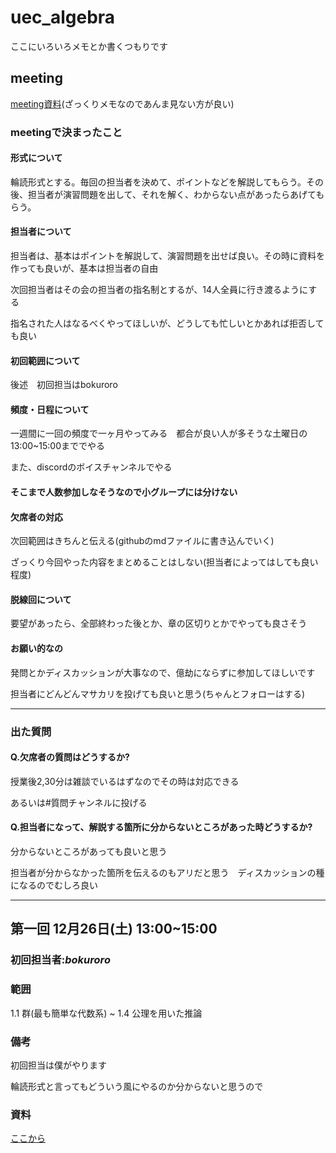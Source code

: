 # uec_algebra

ここにいろいろメモとか書くつもりです



## meeting

[meeting資料](meeting.md)(ざっくりメモなのであんま見ない方が良い)

### meetingで決まったこと

#### 形式について
輪読形式とする。毎回の担当者を決めて、ポイントなどを解説してもらう。その後、担当者が演習問題を出して、それを解く、わからない点があったらあげてもらう。

#### 担当者について

担当者は、基本はポイントを解説して、演習問題を出せば良い。その時に資料を作っても良いが、基本は担当者の自由

次回担当者はその会の担当者の指名制とするが、14人全員に行き渡るようにする

指名された人はなるべくやってほしいが、どうしても忙しいとかあれば拒否しても良い




#### 初回範囲について

後述　初回担当はbokuroro

#### 頻度・日程について

一週間に一回の頻度で一ヶ月やってみる　都合が良い人が多そうな土曜日の13:00~15:00まででやる

また、discordのボイスチャンネルでやる

#### そこまで人数参加しなそうなので小グループには分けない

#### 欠席者の対応

次回範囲はきちんと伝える(githubのmdファイルに書き込んでいく)

ざっくり今回やった内容をまとめることはしない(担当者によってはしても良い程度)

#### 脱線回について

要望があったら、全部終わった後とか、章の区切りとかでやっても良さそう

#### お願い的なの

発問とかディスカッションが大事なので、億劫にならずに参加してほしいです

担当者にどんどんマサカリを投げても良いと思う(ちゃんとフォローはする)


---

### 出た質問

#### Q.欠席者の質問はどうするか?

授業後2,30分は雑談でいるはずなのでその時は対応できる

あるいは#質問チャンネルに投げる

#### Q.担当者になって、解説する箇所に分からないところがあった時どうするか?

分からないところがあっても良いと思う

担当者が分からなかった箇所を伝えるのもアリだと思う　ディスカッションの種になるのでむしろ良い


---

## 第一回 12月26日(土) 13:00~15:00

### 初回担当者:*bokuroro*

### 範囲
1.1 群(最も簡単な代数系) ~ 1.4 公理を用いた推論

### 備考
初回担当は僕がやります

輪読形式と言ってもどういう風にやるのか分からないと思うので

### 資料
[ここから](01/index.md)
